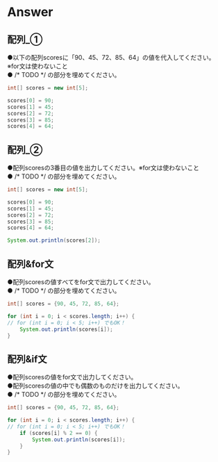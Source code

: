 # Answer

## 配列_①
●以下の配列scoresに「90、45、72、85、64」の値を代入してください。※for文は使わないこと    
● /* TODO */ の部分を埋めてください。  

```java
int[] scores = new int[5];

scores[0] = 90;
scores[1] = 45;
scores[2] = 72;
scores[3] = 85;
scores[4] = 64;
```

## 配列_②
●配列scoresの3番目の値を出力してください。※for文は使わないこと    
● /* TODO */ の部分を埋めてください。  

```java
int[] scores = new int[5];

scores[0] = 90;
scores[1] = 45;
scores[2] = 72;
scores[3] = 85;
scores[4] = 64;

System.out.println(scores[2]);
```

## 配列&for文
●配列scoresの値すべてをfor文で出力してください。    
● /* TODO */ の部分を埋めてください。  

```java
int[] scores = {90, 45, 72, 85, 64};

for (int i = 0; i < scores.length; i++) {
// for (int i = 0; i < 5; i++) でもOK！
    System.out.println(scores[i]);
}
```

## 配列&if文
●配列scoresの値をfor文で出力してください。  
●配列scoresの値の中でも偶数のものだけを出力してください。  
● /* TODO */ の部分を埋めてください。  

```java
int[] scores = {90, 45, 72, 85, 64};

for (int i = 0; i < scores.length; i++) {
// for (int i = 0; i < 5; i++) でもOK！
    if (scores[i] % 2 == 0) {
        System.out.println(scores[i]);
    }
}
```
